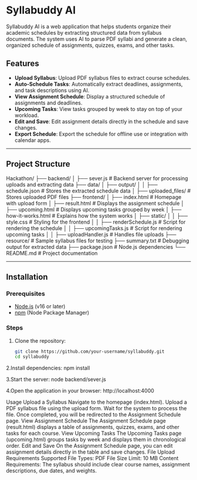 # Syllabuddy AI

Syllabuddy AI is a web application that helps students organize their academic schedules by extracting structured data from syllabus documents. The system uses AI to parse PDF syllabi and generate a clean, organized schedule of assignments, quizzes, exams, and other tasks.

## Features

- **Upload Syllabus**: Upload PDF syllabus files to extract course schedules.
- **Auto-Schedule Tasks**: Automatically extract deadlines, assignments, and task descriptions using AI.
- **View Assignment Schedule**: Display a structured schedule of assignments and deadlines.
- **Upcoming Tasks**: View tasks grouped by week to stay on top of your workload.
- **Edit and Save**: Edit assignment details directly in the schedule and save changes.
- **Export Schedule**: Export the schedule for offline use or integration with calendar apps.

---

## Project Structure
Hackathon/ 
├── backend/ 
│ ├── sever.js # Backend server for processing uploads and extracting data 
├── data/ 
│ ├── output/ 
│ │ ├── schedule.json # Stores the extracted schedule data 
│ ├── uploaded_files/ # Stores uploaded PDF files 
├── frontend/
│ ├── index.html # Homepage with upload form 
│ ├── result.html # Displays the assignment schedule
│ ├── upcoming.html # Displays upcoming tasks grouped by week 
│ ├── how-it-works.html # Explains how the system works
│ ├── static/ 
│ │ ├── style.css # Styling for the frontend 
│ │ ├── renderSchedule.js # Script for rendering the schedule 
│ │ ├── upcomingTasks.js # Script for rendering upcoming tasks 
│ │ ├── uploadHandler.js # Handles file uploads 
├── resource/ # Sample syllabus files for testing 
├── summary.txt # Debugging output for extracted data 
├── package.json # Node.js dependencies 
└── README.md # Project documentation



---

## Installation

### Prerequisites
- [Node.js](https://nodejs.org/) (v16 or later)
- [npm](https://www.npmjs.com/) (Node Package Manager)

### Steps
1. Clone the repository:
   ```bash
   git clone https://github.com/your-username/syllabuddy.git
   cd syllabuddy

2.Install dependencies:
  npm install

3.Start the server:
  node backend/sever.js

4.Open the application in your browser:
  http://localhost:4000


Usage
Upload a Syllabus
Navigate to the homepage (index.html).
Upload a PDF syllabus file using the upload form.
Wait for the system to process the file. Once completed, you will be redirected to the Assignment Schedule page.
View Assignment Schedule
The Assignment Schedule page (result.html) displays a table of assignments, quizzes, exams, and other tasks for each course.
View Upcoming Tasks
The Upcoming Tasks page (upcoming.html) groups tasks by week and displays them in chronological order.
Edit and Save
On the Assignment Schedule page, you can edit assignment details directly in the table and save changes.
File Upload Requirements
Supported File Types: PDF
File Size Limit: 10 MB
Content Requirements: The syllabus should include clear course names, assignment descriptions, due dates, and weights.

